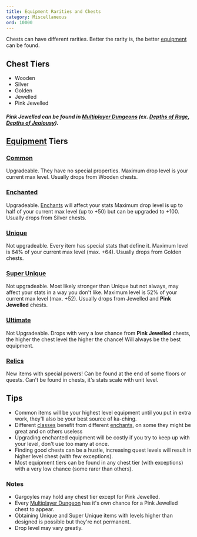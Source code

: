 ```yaml
---
title: Equipment Rarities and Chests
category: Miscellaneous
ord: 10000
---
```


Chests can have different rarities. Better the rarity is, the better [equipment](./equipment) can be found.

## Chest Tiers

- Wooden
- Silver
- Golden
- Jewelled
- Pink Jewelled
##### Pink Jewelled can be found in [Multiplayer Dungeons](./quests#multiplayer-dungeons) (ex. [Depths of Rage](./quests#depths-of-rage), [Depths of Jealousy](./quests#depths-of-jealousy)).

## [Equipment](./equipment) Tiers

### [Common](./equipment#commonenchanted)

Upgradeable. They have no special properties. Maximum drop level is your current max level. Usually drops from Wooden chests.

### [Enchanted](./equipment#commonenchanted)

Upgradeable. [Enchants](./enchants) will affect your stats Maximum drop level is up to half of your current max level (up to +50) but can be upgraded to +100. Usually drops from Silver chests.

### [Unique](./equipment#unique)

Not upgradeable. Every item has special stats that define it. Maximum level is 64% of your current max level (max. +64). Usually drops from Golden chests.

### [Super Unique](./equipment#super-unique)

Not upgradeable. Most likely stronger than Unique but not always, may affect your stats in a way you don't like. Maximum level is 52% of your current max level (max. +52). Usually drops from Jewelled and **Pink Jewelled** chests.

### [Ultimate](./equipment#ultimate)

Not Upgradeable. Drops with very a low chance from **Pink Jewelled** chests, the higher the chest level the higher the chance! Will always be the best equipment.

### [Relics](./equipment#relic)

New items with special powers! Can be found at the end of some floors or quests. Can't be found in chests, it's stats scale with unit level.

## Tips

- Common items will be your highest level equipment until you put in extra work, they'll also be your best source of ka-ching.
- Different [classes](./classes) benefit from different [enchants](./enchants), on some they might be great and on others useless
- Upgrading enchanted equipment will be costly if you try to keep up with your level, don't use too many at once.
- Finding good chests can be a hustle, increasing quest levels will result in higher level chest (with few exceptions).
- Most equipment tiers can be found in any chest tier (with exceptions) with a very low chance (some rarer than others).

### Notes

- Gargoyles may hold any chest tier except for Pink Jewelled.
- Every [Multiplayer Dungeon](./quests#multiplayer-dungeons)  has it's own chance for a Pink Jewelled chest to appear.
- Obtaining Unique and Super Unique items with levels higher than designed is possible but they're not permanent.
- Drop level may vary greatly.
